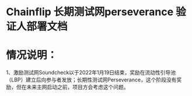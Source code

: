 # Chainflip 长期测试网perseverance 验证人部署文档

# 情况说明：

1、激励测试网Soundcheck以于2022年1月19日结束，奖励在流动性引导池（LBP）建立后向参与者发放；长期性测试网Perseverance，这个阶段没有奖励，但在未来主网启动之前，项目方会考虑这个问题。


